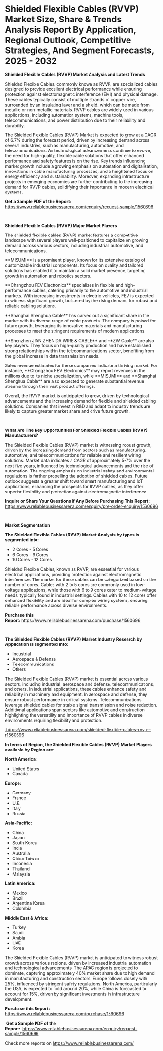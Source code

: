 <p><h1>Shielded Flexible Cables (RVVP) Market Size, Share & Trends Analysis Report By Application, Regional Outlook, Competitive Strategies, And Segment Forecasts, 2025 - 2032</h1></p><p><strong>Shielded Flexible Cables (RVVP) Market Analysis and Latest Trends</strong></p>
<p><p>Shielded Flexible Cables, commonly known as RVVP, are specialized cables designed to provide excellent electrical performance while ensuring protection against electromagnetic interference (EMI) and physical damage. These cables typically consist of multiple strands of copper wire, surrounded by an insulating layer and a shield, which can be made from metallic or non-metallic materials. RVVP cables are widely used in various applications, including automation systems, machine tools, telecommunications, and power distribution due to their reliability and durability.</p><p>The Shielded Flexible Cables (RVVP) Market is expected to grow at a CAGR of 6.7% during the forecast period, driven by increasing demand across several industries, such as manufacturing, automotive, and telecommunications. As technological advancements continue to evolve, the need for high-quality, flexible cable solutions that offer enhanced performance and safety features is on the rise. Key trends influencing market growth include a growing emphasis on automation and digitalization, innovations in cable manufacturing processes, and a heightened focus on energy efficiency and sustainability. Moreover, expanding infrastructure projects in emerging economies are further contributing to the increasing demand for RVVP cables, solidifying their importance in modern electrical systems.</p></p>
<p><strong>Get a Sample PDF of the Report:&nbsp;</strong> <a href="https://www.reliablebusinessarena.com/enquiry/request-sample/1560696?utm_campaign=3554&utm_medium=2&utm_source=Github&utm_content=ia&utm_term=02042025&utm_id=shielded-flexible-cables-rvvp">https://www.reliablebusinessarena.com/enquiry/request-sample/1560696</a></p>
<p>&nbsp;</p>
<p><strong>Shielded Flexible Cables (RVVP) Major Market Players</strong></p>
<p><p>The shielded flexible cables (RVVP) market features a competitive landscape with several players well-positioned to capitalize on growing demand across various sectors, including industrial, automotive, and telecommunications.</p><p>**MISUMI** is a prominent player, known for its extensive catalog of customizable industrial components. Its focus on quality and tailored solutions has enabled it to maintain a solid market presence, targeting growth in automation and robotics sectors.</p><p>**Changzhou FEV Electronics** specializes in flexible and high-performance cables, catering primarily to the automotive and industrial markets. With increasing investments in electric vehicles, FEV is expected to witness significant growth, bolstered by the rising demand for robust and reliable cabling solutions.</p><p>**Shanghai Shenghua Cable** has carved out a significant share in the market with its diverse range of cable products. The company is poised for future growth, leveraging its innovative materials and manufacturing processes to meet the stringent requirements of modern applications.</p><p>**Shenzhen JIAN ZHEN DA WIRE & CABLE** and **ZW Cable** are also key players. They focus on high-quality production and have established strong relationships within the telecommunications sector, benefiting from the global increase in data transmission needs.</p><p>Sales revenue estimates for these companies indicate a thriving market. For instance, **Changzhou FEV Electronics** may report revenues in the millions due to its niche specialization, while **MISUMI** and **Shanghai Shenghua Cable** are also expected to generate substantial revenue streams through their vast product offerings.</p><p>Overall, the RVVP market is anticipated to grow, driven by technological advancements and the increasing demand for flexible and shielded cabling solutions. Companies that invest in R&D and adapt to industry trends are likely to capture greater market share and drive future growth.</p></p>
<p>&nbsp;</p>
<p><strong>What Are The Key Opportunities For Shielded Flexible Cables (RVVP) Manufacturers?</strong></p>
<p><p>The Shielded Flexible Cables (RVVP) market is witnessing robust growth, driven by the increasing demand from sectors such as manufacturing, automotive, and telecommunications for reliable and resilient wiring solutions. Market data indicates a CAGR of approximately 5-7% over the next five years, influenced by technological advancements and the rise of automation. The ongoing emphasis on industrial safety and environmental regulations is further propelling the adoption of shielded cables. Future outlook suggests a greater shift toward smart manufacturing and IoT applications, enhancing the prospects for RVVP cables, as they offer superior flexibility and protection against electromagnetic interference.</p></p>
<p><strong>Inquire or Share Your Questions If Any Before Purchasing This Report:</strong> <a href="https://www.reliablebusinessarena.com/enquiry/pre-order-enquiry/1560696?utm_campaign=3554&utm_medium=2&utm_source=Github&utm_content=ia&utm_term=02042025&utm_id=shielded-flexible-cables-rvvp">https://www.reliablebusinessarena.com/enquiry/pre-order-enquiry/1560696</a></p>
<p>&nbsp;</p>
<p><strong>Market Segmentation</strong></p>
<p><strong>The Shielded Flexible Cables (RVVP) Market Analysis by types is segmented into:</strong></p>
<p><ul><li>2 Cores - 5 Cores</li><li>6 Cores - 9 Cores</li><li>10 Cores - 12 Cores</li></ul></p>
<p><p>Shielded Flexible Cables, known as RVVP, are essential for various electrical applications, providing protection against electromagnetic interference. The market for these cables can be categorized based on the number of cores. Cables with 2 to 5 cores are commonly used in low-voltage applications, while those with 6 to 9 cores cater to medium-voltage needs, typically found in industrial settings. Cables with 10 to 12 cores offer enhanced flexibility and are ideal for complex wiring systems, ensuring reliable performance across diverse environments.</p></p>
<p><strong>Purchase this Report:&nbsp;</strong><a href="https://www.reliablebusinessarena.com/purchase/1560696?utm_campaign=3554&utm_medium=2&utm_source=Github&utm_content=ia&utm_term=02042025&utm_id=shielded-flexible-cables-rvvp">https://www.reliablebusinessarena.com/purchase/1560696</a></p>
<p>&nbsp;</p>
<p><strong>The Shielded Flexible Cables (RVVP) Market Industry Research by Application is segmented into:</strong></p>
<p><ul><li>Industrial</li><li>Aerospace & Defense</li><li>Telecommunications</li><li>Others</li></ul></p>
<p><p>The Shielded Flexible Cables (RVVP) market is essential across various sectors, including industrial, aerospace and defense, telecommunications, and others. In industrial applications, these cables enhance safety and reliability in machinery and equipment. In aerospace and defense, they ensure robust performance in critical systems. Telecommunications leverage shielded cables for stable signal transmission and noise reduction. Additional applications span sectors like automotive and construction, highlighting the versatility and importance of RVVP cables in diverse environments requiring flexibility and protection.</p></p>
<p><a href="https://www.reliablebusinessarena.com/shielded-flexible-cables-rvvp--r1560696?utm_campaign=3554&utm_medium=2&utm_source=Github&utm_content=ia&utm_term=02042025&utm_id=shielded-flexible-cables-rvvp">&nbsp;https://www.reliablebusinessarena.com/shielded-flexible-cables-rvvp--r1560696</a></p>
<p><strong>In terms of Region, the Shielded Flexible Cables (RVVP) Market Players available by Region are:</strong></p>
<p>
    <p> <strong> North America: </strong>
        <ul>
            <li>United States</li>
            <li>Canada</li>
        </ul>
        </p> 
    <p> <strong> Europe: </strong>
        <ul>
            <li>Germany</li>
            <li>France</li>
            <li>U.K.</li>
            <li>Italy</li>
            <li>Russia</li>
        </ul>
        </p> 
    <p> <strong> Asia-Pacific: </strong>
        <ul>
            <li>China</li>
            <li>Japan</li>
            <li>South Korea</li>
            <li>India</li>
            <li>Australia</li>
            <li>China Taiwan</li>
            <li>Indonesia</li>
            <li>Thailand</li>
            <li>Malaysia</li>
        </ul>
        </p> 
    <p> <strong> Latin America: </strong>
        <ul>
            <li>Mexico</li>
            <li>Brazil</li>
            <li>Argentina Korea</li>
            <li>Colombia</li>
        </ul>
        </p> 
    <p> <strong> Middle East & Africa: </strong>
        <ul>
            <li>Turkey</li>
            <li>Saudi</li>
            <li>Arabia</li>
            <li>UAE</li>
            <li>Korea</li>
        </ul>
    </p>
    </p>
<p><p>The Shielded Flexible Cables (RVVP) market is anticipated to witness robust growth across various regions, driven by increased industrial automation and technological advancements. The APAC region is projected to dominate, capturing approximately 40% market share due to high demand in manufacturing and construction sectors. Europe follows closely with 25%, influenced by stringent safety regulations. North America, particularly the USA, is expected to hold around 20%, while China is forecasted to account for 15%, driven by significant investments in infrastructure development.</p></p>
<p><strong>Purchase this Report: </strong><a href="https://www.reliablebusinessarena.com/purchase/1560696?utm_campaign=3554&utm_medium=2&utm_source=Github&utm_content=ia&utm_term=02042025&utm_id=shielded-flexible-cables-rvvp">https://www.reliablebusinessarena.com/purchase/1560696</a></p>
<p>&nbsp;<strong>Get a Sample PDF of the Report:&nbsp;&nbsp;</strong><a href="https://www.reliablebusinessarena.com/enquiry/request-sample/1560696?utm_campaign=3554&utm_medium=2&utm_source=Github&utm_content=ia&utm_term=02042025&utm_id=shielded-flexible-cables-rvvp">https://www.reliablebusinessarena.com/enquiry/request-sample/1560696</a></p>
<p><strong></strong></p>
<p>Check more reports on <a href="https://www.reliablebusinessarena.com/?utm_campaign=3554&utm_medium=2&utm_source=Github&utm_content=ia&utm_term=02042025&utm_id=shielded-flexible-cables-rvvp">https://www.reliablebusinessarena.com/</a></p>